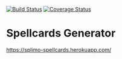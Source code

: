 [![Build Status](https://travis-ci.com/42tg/splimo_spellcards.svg?branch=master)](https://travis-ci.com/42tg/splimo_spellcards)
[![Coverage Status](https://coveralls.io/repos/github/42tg/splimo_spellcards/badge.svg?branch=master)](https://coveralls.io/github/42tg/splimo_spellcards?branch=master)
# Spellcards Generator

https://splimo-spellcards.herokuapp.com/
